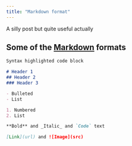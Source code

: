 ```yaml
---
title: "Markdown format"
---
```


A silly post but quite useful actually

## Some of the [Markdown](https://guides.github.com/features/mastering-markdown/) formats
```markdown
Syntax highlighted code block

# Header 1
## Header 2
### Header 3

- Bulleted
- List

1. Numbered
2. List

**Bold** and _Italic_ and `Code` text

[Link](url) and ![Image](src)
```
